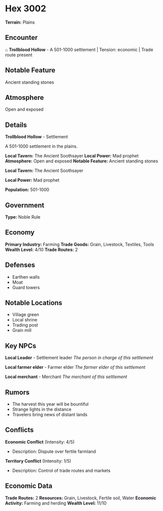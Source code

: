 # Hex 3002

**Terrain:** Plains

## Encounter
⌂ **Trollblood Hollow** - A 501-1000 settlement | Tension: economic | Trade route present

## Notable Feature
Ancient standing stones

## Atmosphere
Open and exposed

## Details
**Trollblood Hollow** - Settlement

A 501-1000 settlement in the plains.

**Local Tavern:** The Ancient Soothsayer
**Local Power:** Mad prophet
**Atmosphere:** Open and exposed
**Notable Feature:** Ancient standing stones

**Local Tavern:** The Ancient Soothsayer

**Local Power:** Mad prophet

**Population:** 501-1000

## Government
**Type:** Noble Rule

## Economy
**Primary Industry:** Farming
**Trade Goods:** Grain, Livestock, Textiles, Tools
**Wealth Level:** 4/10
**Trade Routes:** 2

## Defenses
- Earthen walls
- Moat
- Guard towers

## Notable Locations
- Village green
- Local shrine
- Trading post
- Grain mill

## Key NPCs
**Local Leader** - Settlement leader
*The person in charge of this settlement*

**Local farmer elder** - Farmer elder
*The farmer elder of this settlement*

**Local merchant** - Merchant
*The merchant of this settlement*

## Rumors
- The harvest this year will be bountiful
- Strange lights in the distance
- Travelers bring news of distant lands

## Conflicts
**Economic Conflict** (Intensity: 4/5)
- Description: Dispute over fertile farmland

**Territory Conflict** (Intensity: 1/5)
- Description: Control of trade routes and markets

## Economic Data
**Trade Routes:** 2
**Resources:** Grain, Livestock, Fertile soil, Water
**Economic Activity:** Farming and herding
**Wealth Level:** 11/10
